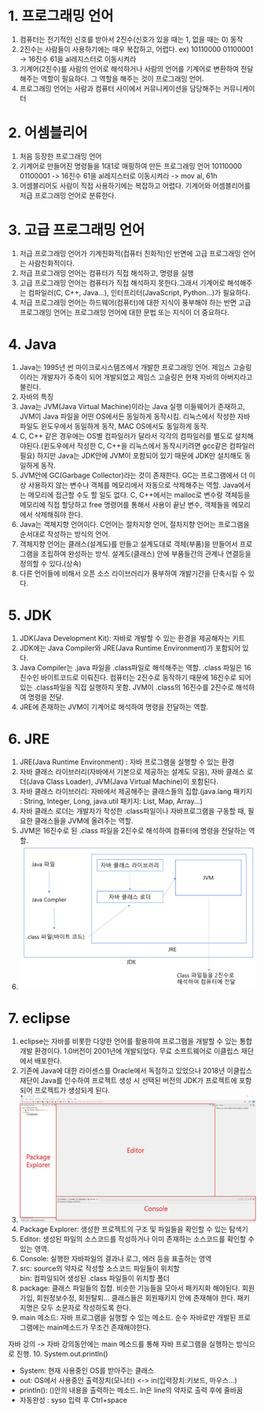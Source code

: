# 1. 프로그래밍 언어
1. 컴퓨터는 전기적인 신호를 받아서 2진수(신호가 있을 때는 1, 없을 때는 0) 동작
2. 2진수는 사람들이 사용하기에는 매우 복잡하고, 어렵다. ex) 10110000 01100001 -> 16진수 61을 al레지스터로 이동시켜라
3. 기계어(2진수)를 사람의 언어로 해석하거나 사람의 언어를 기계어로 변환하여 전달해주는 역할이 필요하다. 그 역할을 해주는 것이 프로그래밍 언어.
4. 프로그래밍 언어는 사람과 컴퓨터 사이에서 커뮤니케이션을 담당해주는 커뮤니케이터

# 2. 어셈블리어
1. 처음 등장한 프로그래밍 언어
2. 기계어로 만들어진 명령들을 1대1로 매핑하여 만든 프로그래밍 언어
10110000 01100001 -> 16진수 61을 al레지스터로 이동시켜라 -> mov al, 61h
3. 어셈블리어도 사람이 직접 사용하기에는 복잡하고 어렵다. 기계어와 어셈블리어를 저급 프로그래밍 언어로 분류한다.

# 3. 고급 프로그래밍 언어
1. 저급 프로그래밍 언어가 기계친화적(컴퓨터 친화적)인 반면에 고급 프로그래밍 언어는 사람친화적이다.
2. 저급 프로그래밍 언어는 컴퓨터가 직접 해석하고, 명령을 실행
3. 고급 프로그래밍 언어는 컴퓨터가 직접 해석하지 못한다.그래서 기계어로 해석해주는 컴파일러(C, C++, Java...), 인터프리터(JavaScript, Python...)가 필요하다.
4. 저급 프로그래밍 언어는 하드웨어(컴퓨터)에 대한 지식이 풍부해야 하는 반면 고급 프로그래밍 언어는 프로그래밍 언어에 대한 문법 또는 지식이 더 중요하다.

# 4. Java
1. Java는 1995년 썬 마이크로시스템즈에서 개발한 프로그래밍 언어. 제임스 고슬링이라는 개발자가 주축이 되어 개발되었고 제임스 고슬링은 현재 자바의 아버지라고 불린다.
2. 자바의 특징
1. Java는 JVM(Java Virtual Machine)이라는 Java 실행 미들웨어가 존재하고, JVM이 Java 파일을 어떤 OS에서든 동일하게 동작시킴. 리눅스에서 작성한 자바 파일도 윈도우에서 동일하게 동작, MAC OS에서도 동일하게 동작.
2. C, C++ 같은 경우에는 OS별 컴파일러가 달라서 각각의 컴파일러를 별도로 설치해야된다.(윈도우에서 작성한 C, C++을 리눅스에서 동작시키려면 gcc같은 컴파일러 필요) 하지만 Java는 JDK안에 JVM이 포함되어 있기 때문에 JDK만 설치해도 동일하게 동작.
3. JVM안에 GC(Garbage Collector)라는 것이 존재한다. GC는 프로그램에서 더 이상 사용하지 않는 변수나 객체를 메모리에서 자동으로 삭제해주는 역할. Java에서는 메모리에 접근할 수도 할 일도 없다. C, C++에서는 malloc로 변수랑 객체등을 메모리에 직접 할당하고 free 명령어를 통해서 사용이 끝난 변수, 객체들을 메모리에서 삭제해줘야 한다.
4. Java는 객체지향 언어이다. C언어는 절차지향 언어, 절차지향 언어는 프로그램을 순서대로 작성하는 방식의 언어.
5. 객체지향 언어는 클래스(설계도)를 만들고 설계도대로 객체(부품)을 만들어서 프로그램을 조립하여 완성하는 방식. 설계도(클래스) 안에 부품들간의 관계나 연결등을 정의할 수 있다.(상속)
6. 다른 언어들에 비해서 오픈 소스 라이브러리가 풍부하여 개발기간을 단축시킬 수 있다.

# 5. JDK
1. JDK(Java Development Kit): 자바로 개발할 수 있는 환경을 제공해자는 키트
2. JDK에는 Java Compiler와 JRE(Java Runtime Environment)가 포함되어 있다.
3. Java Compiler는 .java 파일을 .class파일로 해석해주는 역할. .class 파일은 16진수인 바이트코드로 이뤄진다. 컴퓨터는 2진수로 동작하기 때문에 16진수로 되어있는 .class파일을 직접 실행하지 못함. JVM이 .class의 16진수를 2진수로 해석하여 명령을 전달.
4. JRE에 존재하는 JVM이 기계어로 해석하여 명령을 전달하는 역할.

# 6. JRE
1. JRE(Java Runtime Environment) : 자바 프로그램을 실행할 수 있는 환경
2. 자바 클래스 라이브러리(자바에서 기본으로 제공하는 설계도 모음), 자바 클래스 로더(Java Class Loader), JVM(Java Virtual Machine)이 포함된다.
3. 자바 클래스 라이브러리: 자바에서 제공해주는 클래스들의 집합.(java.lang 패키지 : String, Integer, Long, java.util 패키지: List, Map, Array...)
4. 자바 클래스 로더는 개발자가 작성한 .class파일이나 자바프로그램을 구동할 때, 필요한 클래스들을 JVM에 올려주는 역할.
5. JVM은 16진수로 된 .class 파일을 2진수로 해석하여 컴퓨터에 명령을 전달하는 역할.
6. <img width="700" src="images\JDK 구동방식.png">

# 7. eclipse
1. eclipse는 자바를 비롯한 다양한 언어를 활용하여 프로그램을 개발할 수 있는 통합 개발 환경이다. 1.0버전이 2001년에 개발되었다. 무료 소프트웨어로 이클립스 재단에서 배포한다.
2. 기존에 Java에 대한 라이센스를 Oracle에서 독점하고 있었으나 2018년 이클립스 재단이 Java를 인수하여 프로젝트 생성 시 선택된 버전의 JDK가 프로젝트에 포함되어 프로젝트가 생성되게 된다.
3. <img width="700" src="images\eclipse 구조.jpg">
4. Package Explorer: 생성한 프로젝트의 구조 및 파일들을 확인할 수 있는 탐색기
5. Editor: 생성된 파일의 소스코드를 작성하거나 이미 존재하는 소스코드를 확인할 수 있는 영역.
6. Console: 실행한 자바파일의 결과나 로그, 에러 등을 표출하는 영역
7. src: source의 약자로 작성할 소스코드 파일들이 위치할 
<br>bin: 컴파일되어 생성된 .class 파일들이 위치할 폴더
8. package: 클래스 파일들의 집합. 비슷한 기능들을 모아서 패키지화 해야된다. 회원가입, 회원정보수정, 회원탈퇴... 클래스들은 회원패키지 안에 존재해야 한다. 패키지명은 모두 소문자로 작성하도록 한다.
9. main 메소드: 자바 프로그램을 실행할 수 있는 메소드. 순수 자바로만 개발된 프로그램에는 main메소드가 무조건 존재해야한다.

자바 강의 -> 자바 강의동안에는 main 메소드를 통해 자바 프로그램을 실행하는 방식으로 진행.
10. System.out.println()
- System: 현재 사용중인 OS를 받아주는 클래스
- out: OS에서 사용중인 출력장치(모니터) <-> in(입력장치:키보드, 마우스...)
- println(): ()안의 내용을 출력하는 메소드. ln은 line의 약자로 출력 후에 줄바꿈
- 자동완성 : syso 입력 후 Ctrl+space